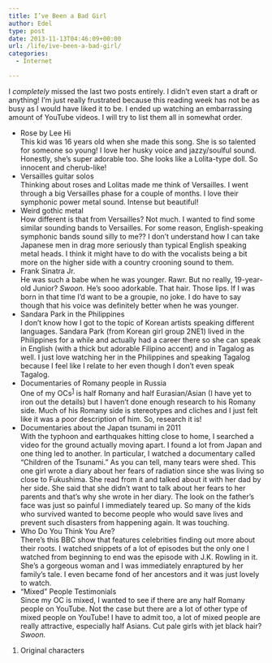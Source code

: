 ```yaml
---
title: I’ve Been a Bad Girl
author: Edel
type: post
date: 2013-11-13T04:46:09+00:00
url: /life/ive-been-a-bad-girl/
categories:
  - Internet

---
```

I _completely_ missed the last two posts entirely. I didn&#8217;t even start a draft or anything! I&#8217;m just really frustrated because this reading week has not be as busy as I would have liked it to be. I ended up watching an embarrassing amount of YouTube videos. I will try to list them all in somewhat order.

  * Rose by Lee Hi  
    This kid was 16 years old when she made this song. She is so talented for someone so young! I love her husky voice and jazzy/soulful sound. Honestly, she&#8217;s super adorable too. She looks like a Lolita-type doll. So innocent and cherub-like!
  * Versailles guitar solos  
    Thinking about roses and Lolitas made me think of Versailles. I went through a big Versailles phase for a couple of months. I love their symphonic power metal sound. Intense but beautiful!
  * Weird gothic metal  
    How different is that from Versailles? Not much. I wanted to find some similar sounding bands to Versailles. For some reason, English-speaking symphonic bands sound silly to me?? I don&#8217;t understand how I can take Japanese men in drag more seriously than typical English speaking metal heads. I think it might have to do with the vocalists being a bit more on the higher side with a country crooning sound to them.
  * Frank Sinatra Jr.  
    He was such a babe when he was younger. Rawr. But no really, 19-year-old Junior? _Swoon._ He&#8217;s sooo adorkable. That hair. Those lips. If I was born in that time I&#8217;d want to be a groupie, no joke. I do have to say though that his voice was definitely better when he was younger.
  * Sandara Park in the Philippines  
    I don&#8217;t know how I got to the topic of Korean artists speaking different languages. Sandara Park (from Korean girl group 2NE1) lived in the Philippines for a while and actually had a career there so she can speak in English (with a thick but adorable Filipino accent) and in Tagalog as well. I just love watching her in the Philippines and speaking Tagalog because I feel like I relate to her even though I don&#8217;t even speak Tagalog.
  * Documentaries of Romany people in Russia  
    One of my OCs<sup class="footnote"><a href="#foot_ajs-fn-id_1-173" id="back_ajs-fn-id_1-173">1</a></sup> is half Romany and half Eurasian/Asian (I have yet to iron out the details) but I haven&#8217;t done enough research to his Romany side. Much of his Romany side is stereotypes and cliches and I just felt like it was a poor description of him. So, research it is!
  * Documentaries about the Japan tsunami in 2011  
    With the typhoon and earthquakes hitting close to home, I searched a video for the ground actually moving apart. I found a lot from Japan and one thing led to another. In particular, I watched a documentary called &#8220;Children of the Tsunami.&#8221; As you can tell, many tears were shed. This one girl wrote a diary about her fears of radiation since she was living so close to Fukushima. She read from it and talked about it with her dad by her side. She said that she didn&#8217;t want to talk about her fears to her parents and that&#8217;s why she wrote in her diary. The look on the father&#8217;s face was just so painful I immediately teared up. So many of the kids who survived wanted to become people who would save lives and prevent such disasters from happening again. It was touching.
  * Who Do You Think You Are?  
    There&#8217;s this BBC show that features celebrities finding out more about their roots. I watched snippets of a lot of episodes but the only one I watched from beginning to end was the episode with J.K. Rowling in it. She&#8217;s a gorgeous woman and I was immediately enraptured by her family&#8217;s tale. I even became fond of her ancestors and it was just lovely to watch.
  * &#8220;Mixed&#8221; People Testimonials  
    Since my OC is mixed, I wanted to see if there are any half Romany people on YouTube. Not the case but there are a lot of other type of mixed people on YouTube! I have to admit too, a lot of mixed people are really attractive, especially half Asians. Cut pale girls with jet black hair? _Swoon._

<ol class="footnote">
  <li>
    <a id="foot_ajs-fn-id_1-173"></a>Original characters&nbsp;&nbsp;<a class="ajs-back-link" href="#back_ajs-fn-id_1-173"></a>
  </li>
</ol>

<div id="ajs-fn-id_1-173" style="display:none;margin:0;" class="ajs-footnote-popup">
  <div>
    Original characters
  </div>
</div>